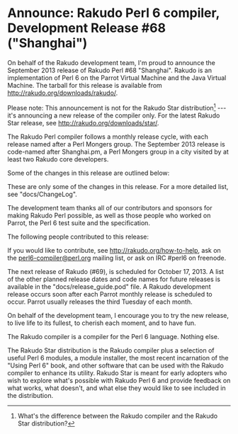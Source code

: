 # Announce: Rakudo Perl 6 compiler, Development Release #68 ("Shanghai")

On behalf of the Rakudo development team, I'm proud to announce the
September 2013 release of Rakudo Perl #68 "Shanghai". Rakudo is an
implementation of Perl 6 on the Parrot Virtual Machine and the Java Virtual
Machine. The tarball for this release is available from
<http://rakudo.org/downloads/rakudo/>.

Please note: This announcement is not for the Rakudo Star
distribution[^1] --- it's announcing a new release of the compiler
only.  For the latest Rakudo Star release, see
<http://rakudo.org/downloads/star/>.

The Rakudo Perl compiler follows a monthly release cycle, with each
release named after a Perl Mongers group. The September 2013 release is
code-named after Shanghai.pm, a Perl Mongers group in a city visited
by at least two Rakudo core developers.

Some of the changes in this release are outlined below:

<!-- need to update docs/ChangeLog first, and then come back to this list -->

These are only some of the changes in this release. For a more
detailed list, see "docs/ChangeLog".

The development team thanks all of our contributors and sponsors for
making Rakudo Perl possible, as well as those people who worked on
Parrot, the Perl 6 test suite and the specification.

The following people contributed to this release:

<!-- will add contributors shortly -->

If you would like to contribute, see <http://rakudo.org/how-to-help>,
ask on the <perl6-compiler@perl.org> mailing list, or ask on IRC
\#perl6 on freenode.

The next release of Rakudo (#69), is scheduled for October 17, 2013.
A list of the other planned release dates and code names for future
releases is available in the "docs/release_guide.pod" file. A Rakudo
development release occurs soon after each Parrot monthly release is
scheduled to occur.  Parrot usually releases the third Tuesday of
each month.

On behalf of the development team, I encourage you to try the new release,
to live life to its fullest, to cherish each moment, and to have fun.


[^1]: What's the difference between the Rakudo compiler and the Rakudo
Star distribution?

The Rakudo compiler is a compiler for the Perl 6 language.
Nothing else.

The Rakudo Star distribution is the Rakudo compiler plus a selection
of useful Perl 6 modules, a module installer, the most recent
incarnation of the "Using Perl 6" book, and other software that can
be used with the Rakudo compiler to enhance its utility.  Rakudo Star
is meant for early adopters who wish to explore what's possible with
Rakudo Perl 6 and provide feedback on what works, what doesn't, and
what else they would like to see included in the distribution.
